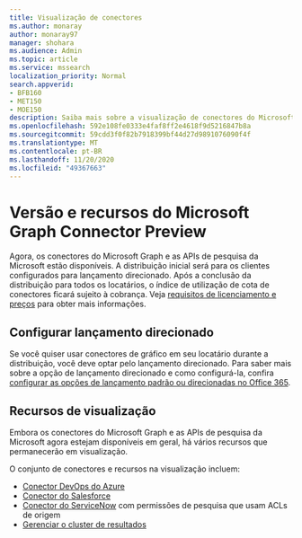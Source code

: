 ```yaml
---
title: Visualização de conectores
ms.author: monaray
author: monaray97
manager: shohara
ms.audience: Admin
ms.topic: article
ms.service: mssearch
localization_priority: Normal
search.appverid:
- BFB160
- MET150
- MOE150
description: Saiba mais sobre a visualização de conectores do Microsoft Graph para o Microsoft Search.
ms.openlocfilehash: 592e108fe0333e4faf8ff2e4618f9d5216847b8a
ms.sourcegitcommit: 59cdd3f0f82b7918399bf44d27d9891076090f4f
ms.translationtype: MT
ms.contentlocale: pt-BR
ms.lasthandoff: 11/20/2020
ms.locfileid: "49367663"
---
```

# <a name="microsoft-graph-connectors-preview-release-and-features"></a>Versão e recursos do Microsoft Graph Connector Preview

Agora, os conectores do Microsoft Graph e as APIs de pesquisa da Microsoft estão disponíveis. A distribuição inicial será para os clientes configurados para lançamento direcionado. Após a conclusão da distribuição para todos os locatários, o índice de utilização de cota de conectores ficará sujeito à cobrança. Veja [requisitos de licenciamento e preços](licensing.md) para obter mais informações.

## <a name="set-up-targeted-release"></a>Configurar lançamento direcionado

Se você quiser usar conectores de gráfico em seu locatário durante a distribuição, você deve optar pelo lançamento direcionado. Para saber mais sobre a opção de lançamento direcionado e como configurá-la, confira [configurar as opções de lançamento padrão ou direcionadas no Office 365](https://docs.microsoft.com/office365/admin/manage/release-options-in-office-365?view=o365-worldwide).

## <a name="preview-features"></a>Recursos de visualização

Embora os conectores do Microsoft Graph e as APIs de pesquisa da Microsoft agora estejam disponíveis em geral, há vários recursos que permanecerão em visualização.

O conjunto de conectores e recursos na visualização incluem:

* [Conector DevOps do Azure](azure-devops-connector.md)
* [Conector do Salesforce](salesforce-connector.md)
* [Conector do ServiceNow](servicenow.md) com permissões de pesquisa que usam ACLs de origem
* [Gerenciar o cluster de resultados](result-cluster.md)